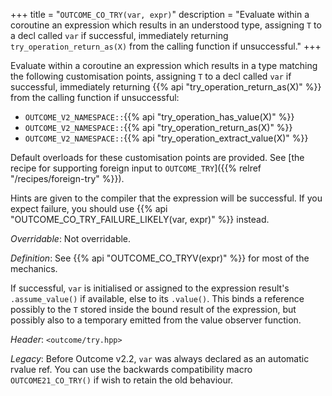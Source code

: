 +++
title = "`OUTCOME_CO_TRY(var, expr)`"
description = "Evaluate within a coroutine an expression which results in an understood type, assigning `T` to a decl called `var` if successful, immediately returning `try_operation_return_as(X)` from the calling function if unsuccessful."
+++

Evaluate within a coroutine an expression which results in a type matching the following customisation points, assigning `T` to a decl called `var` if successful, immediately returning {{% api "try_operation_return_as(X)" %}} from the calling function if unsuccessful:

- `OUTCOME_V2_NAMESPACE::`{{% api "try_operation_has_value(X)" %}}
- `OUTCOME_V2_NAMESPACE::`{{% api "try_operation_return_as(X)" %}}
- `OUTCOME_V2_NAMESPACE::`{{% api "try_operation_extract_value(X)" %}}

Default overloads for these customisation points are provided. See [the recipe for supporting foreign input to `OUTCOME_TRY`]({{% relref "/recipes/foreign-try" %}}).

Hints are given to the compiler that the expression will be successful. If you expect failure, you should use {{% api "OUTCOME_CO_TRY_FAILURE_LIKELY(var, expr)" %}} instead.

*Overridable*: Not overridable.

*Definition*: See {{% api "OUTCOME_CO_TRYV(expr)" %}} for most of the mechanics.

If successful, `var` is initialised or assigned to the expression result's `.assume_value()` if available, else to its `.value()`. This binds a reference possibly to the `T` stored inside the bound result of the expression, but possibly also to a temporary emitted from the value observer function.

*Header*: `<outcome/try.hpp>`

*Legacy*: Before Outcome v2.2, `var` was always declared as an automatic rvalue ref. You can use the backwards compatibility macro `OUTCOME21_CO_TRY()` if wish to retain the old behaviour.